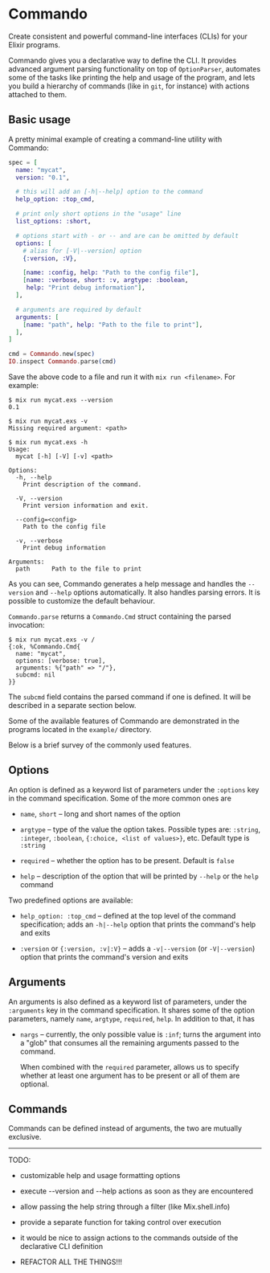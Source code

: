 Commando
========

Create consistent and powerful command-line interfaces (CLIs) for your Elixir
programs.

Commando gives you a declarative way to define the CLI. It provides advanced
argument parsing functionality on top of `OptionParser`, automates some of the
tasks like printing the help and usage of the program, and lets you build a
hierarchy of commands (like in `git`, for instance) with actions attached to
them.


## Basic usage

A pretty minimal example of creating a command-line utility with Commando:

```elixir
spec = [
  name: "mycat",
  version: "0.1",

  # this will add an [-h|--help] option to the command
  help_option: :top_cmd,

  # print only short options in the "usage" line
  list_options: :short,

  # options start with - or -- and are can be omitted by default
  options: [
    # alias for [-V|--version] option
    {:version, :V},

    [name: :config, help: "Path to the config file"],
    [name: :verbose, short: :v, argtype: :boolean,
     help: "Print debug information"],
  ],

  # arguments are required by default
  arguments: [
    [name: "path", help: "Path to the file to print"],
  ],
]

cmd = Commando.new(spec)
IO.inspect Commando.parse(cmd)
```

Save the above code to a file and run it with `mix run <filename>`. For
example:

```
$ mix run mycat.exs --version
0.1

$ mix run mycat.exs -v
Missing required argument: <path>

$ mix run mycat.exs -h
Usage:
  mycat [-h] [-V] [-v] <path>

Options:
  -h, --help
    Print description of the command.

  -V, --version
    Print version information and exit.

  --config=<config>
    Path to the config file

  -v, --verbose
    Print debug information

Arguments:
  path      Path to the file to print

```

As you can see, Commando generates a help message and handles the `--version`
and `--help` options automatically. It also handles parsing errors. It is
possible to customize the default behaviour.

`Commando.parse` returns a `Commando.Cmd` struct containing the parsed
invocation:

```
$ mix run mycat.exs -v /
{:ok, %Commando.Cmd{
  name: "mycat",
  options: [verbose: true],
  arguments: %{"path" => "/"},
  subcmd: nil
}}
```

The `subcmd` field contains the parsed command if one is defined. It will be
described in a separate section below.

Some of the available features of Commando are demonstrated in the programs
located in the `example/` directory.

Below is a brief survey of the commonly used features.


## Options

An option is defined as a keyword list of parameters under the `:options` key
in the command specification. Some of the more common ones are

* `name`, `short` – long and short names of the option

* `argtype` – type of the value the option takes. Possible types are:
  `:string`, `:integer`, `:boolean`, `{:choice, <list of values>}`, etc.
  Default type is `:string`

* `required` – whether the option has to be present. Default is `false`

* `help` – description of the option that will be printed by `--help`
  or the `help` command

Two predefined options are available:

* `help_option: :top_cmd` – defined at the top level of the command
  specification; adds an `-h|--help` option that prints the command's help and
  exits

* `:version` or `{:version, :v|:V}` – adds a `-v|--version` (or `-V|--version`)
  option that prints the command's version and exits


## Arguments

An arguments is also defined as a keyword list of parameters, under the
`:arguments` key in the command specification. It shares some of the option
parameters, namely `name`, `argtype`, `required`, `help`. In addition to that,
it has

* `nargs` – currently, the only possible value is `:inf`; turns the argument
  into a "glob" that consumes all the remaining arguments passed to the
  command.

  When combined with the `required` parameter, allows us to specify whether at
  least one argument has to be present or all of them are optional.


## Commands

Commands can be defined instead of arguments, the two are mutually exclusive.

---

TODO:

* customizable help and usage formatting options
* execute --version and --help actions as soon as they are encountered
* allow passing the help string through a filter (like Mix.shell.info)
* provide a separate function for taking control over execution
* it would be nice to assign actions to the commands outside of the declarative
  CLI definition

* REFACTOR ALL THE THINGS!!!
